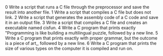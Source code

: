 
0 Write a script that runs a C file through the preprocessor and save the result into another file.
1 Write a script that compiles a C file but does not link.
2 Write a script that generates the assembly code of a C code and save it in an output file.
3 Write a script that compiles a C file and creates an executable named cisfun.
4 Write a C program that prints exactly "Programming is like building a multilingual puzzle, followed by a new line.
5 Write a C program that prints exactly with proper grammar, but the outcome is a piece of art,, followed by a new line.
6 Write a C program that prints the size of various types on the computer it is compiled and run on.


